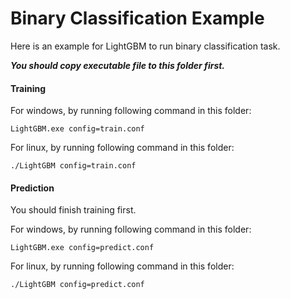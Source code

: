 Binary Classification Example
=====================
Here is an example for LightGBM to run binary classification task.

***You should copy executable file to this folder first.***

#### Training

For windows, by running following command in this folder:
```
LightGBM.exe config=train.conf
```


For linux, by running following command in this folder:
```
./LightGBM config=train.conf
```

#### Prediction

You should finish training first.

For windows, by running following command in this folder:
```
LightGBM.exe config=predict.conf
```

For linux, by running following command in this folder:
```
./LightGBM config=predict.conf
```


